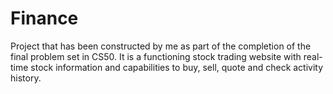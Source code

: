 # Finance
Project that has been constructed by me as part of the completion of the final problem set in CS50. It is a functioning stock trading website with real-time stock information and capabilities to buy, sell, quote and check activity history.
